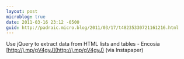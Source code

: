 ```yaml
---
layout: post
microblog: true
date: 2011-03-16 23:12 -0500
guid: http://padraic.micro.blog/2011/03/17/t48235330721161216.html
---
```

Use jQuery to extract data from HTML lists and tables - Encosia [http://j.mp/gV4gyJ](http://j.mp/gV4gyJ) (via Instapaper)

